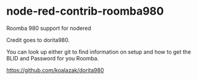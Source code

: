 # node-red-contrib-roomba980
Roomba 980 support for nodered

Credit goes to dorita980. 

You can look up either git to find information on setup and how to get the BLID and Password for you Roomba.

https://github.com/koalazak/dorita980
